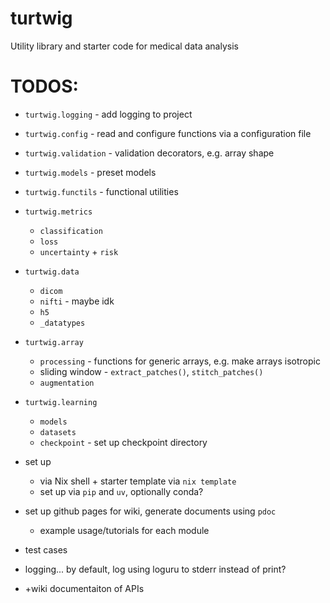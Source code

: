 # turtwig
Utility library and starter code for medical data analysis



# TODOS:
- `turtwig.logging` - add logging to project
- `turtwig.config` - read and configure functions via a configuration file
- `turtwig.validation` - validation decorators, e.g. array shape
- `turtwig.models` - preset models
- `turtwig.functils` - functional utilities
- `turtwig.metrics`
    - `classification`
    - `loss`
    - `uncertainty` + `risk`
- `turtwig.data`
    - `dicom`
    - `nifti` - maybe idk
    - `h5`
    - `_datatypes`
- `turtwig.array`
  - `processing` - functions for generic arrays, e.g. make arrays isotropic
  - sliding window - `extract_patches()`, `stitch_patches()`
  - `augmentation`
  
- `turtwig.learning`
    - `models`
    - `datasets`
    - `checkpoint` - set up checkpoint directory

- set up
    - via Nix shell + starter template via `nix template`
    - set up via `pip` and `uv`, optionally conda?
- set up github pages for wiki, generate documents using `pdoc`
    - example usage/tutorials for each module
- test cases

- logging... by default, log using loguru to stderr instead of print?
- +wiki documentaiton of APIs
